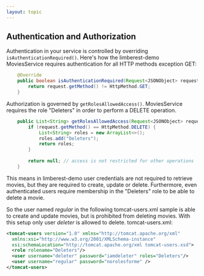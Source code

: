 ```yaml
---
layout: topic
---
```

## Authentication and Authorization

Authentication in your service is controlled by overriding `isAuthenticationRequired()`.  Here's how the
limberest-demo MoviesService requires authentication for all HTTP methods exception GET:
```java
    @Override
    public boolean isAuthenticationRequired(Request<JSONObject> request) {
        return request.getMethod() != HttpMethod.GET;
    }
```

Authorization is governed by `getRolesAllowedAccess()`.  MoviesService requires the role "Deleters" in order
to perform a DELETE operation. 

```java
    public List<String> getRolesAllowedAccess(Request<JSONObject> request) {
        if (request.getMethod() == HttpMethod.DELETE) {
            List<String> roles = new ArrayList<>();
            roles.add("Deleters");
            return roles;
        }
        
        return null; // access is not restricted for other operations
    }
```

This means in limberest-demo user credentials are not required to retrieve movies, but they are required to create, 
update or delete.  Furthermore, even authenticated users require membership in the "Deleters" role to be able
to delete a movie. 

So the user named *regular* in the following tomcat-users.xml sample is able to create and update movies,
but is prohibited from deleting movies.  With this setup only user *deleter* is allowed to delete.
tomcat-users.xml:
```xml
<tomcat-users version="1.0" xmlns="http://tomcat.apache.org/xml"
  xmlns:xsi="http://www.w3.org/2001/XMLSchema-instance"
  xsi:schemaLocation="http://tomcat.apache.org/xml tomcat-users.xsd">
  <role rolename="Deleters"/>
  <user username="deleter" password="iamdeleter" roles="Deleters"/>
  <user username="regular" password="norolesforme" />
</tomcat-users>
```